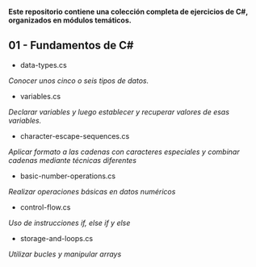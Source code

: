 **Este repositorio contiene una colección completa de ejercicios de C#, organizados en módulos temáticos.**

## 01 - Fundamentos de C#

- data-types.cs

_Conocer unos cinco o seis tipos de datos._

- variables.cs

_Declarar variables y luego establecer y recuperar valores de esas variables._

- character-escape-sequences.cs

_Aplicar formato a las cadenas con caracteres especiales y combinar cadenas mediante técnicas diferentes_

- basic-number-operations.cs

_Realizar operaciones básicas en datos numéricos_

- control-flow.cs

_Uso de instrucciones if, else if y else_

- storage-and-loops.cs

_Utilizar bucles y manipular arrays_